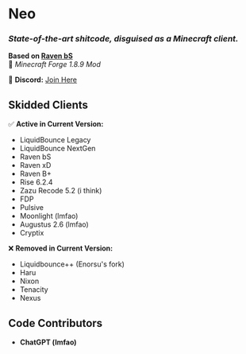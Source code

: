 # **Neo**

### *State-of-the-art shitcode, disguised as a Minecraft client.*
**Based on [Raven bS](https://github.com/Strangerrrs/raven-bS)**  
📌 *Minecraft Forge 1.8.9 Mod*

🔗 **Discord:** [Join Here](https://discord.gg/r9W822npYq)

## **Skidded Clients**
✅ **Active in Current Version:**
- LiquidBounce Legacy
- LiquidBounce NextGen
- Raven bS
- Raven xD
- Raven B+
- Rise 6.2.4
- Zazu Recode 5.2 (i think)
- FDP
- Pulsive
- Moonlight (lmfao)
- Augustus 2.6 (lmfao)
- Cryptix

❌ **Removed in Current Version:**
- Liquidbounce++ (Enorsu's fork)
- Haru
- Nixon
- Tenacity
- Nexus

## **Code Contributors**
- **ChatGPT (lmfao)**
